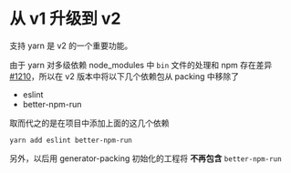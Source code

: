# 从 v1 升级到 v2

支持 yarn 是 v2 的一个重要功能。

由于 yarn 对多级依赖 node_modules 中 `bin` 文件的处理和 npm 存在差异 [#1210](https://github.com/yarnpkg/yarn/pull/1210)，所以在 v2 版本中将以下几个依赖包从 packing 中移除了

- eslint
- better-npm-run

取而代之的是在项目中添加上面的这几个依赖

```
yarn add eslint better-npm-run
```

另外，以后用 generator-packing 初始化的工程将 **不再包含** `better-npm-run`
